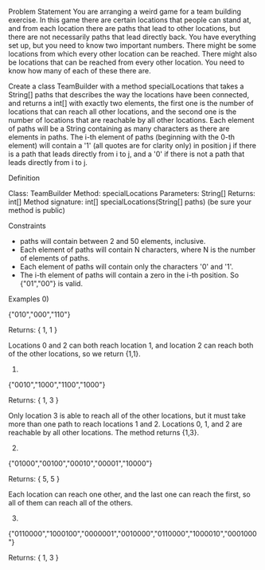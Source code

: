 Problem Statement
      You are arranging a weird game for a team building exercise. In this game there are certain locations that people can stand at, and from each location there are paths that lead to other locations, but there are not necessarily paths that lead directly back. You have everything set up, but you need to know two important numbers. There might be some locations from which every other location can be reached. There might also be locations that can be reached from every other location. You need to know how many of each of these there are.

Create a class TeamBuilder with a method specialLocations that takes a String[] paths that describes the way the locations have been connected, and returns a int[] with exactly two elements, the first one is the number of locations that can reach all other locations, and the second one is the number of locations that are reachable by all other locations. Each element of paths will be a String containing as many characters as there are elements in paths. The i-th element of paths (beginning with the 0-th element) will contain a '1' (all quotes are for clarity only) in position j if there is a path that leads directly from i to j, and a '0' if there is not a path that leads directly from i to j.

 
Definition
      
Class:  TeamBuilder
Method: specialLocations
Parameters: String[]
Returns:  int[]
Method signature: int[] specialLocations(String[] paths)
(be sure your method is public)
    
 
Constraints
- paths will contain between 2 and 50 elements, inclusive.
- Each element of paths will contain N characters, where N is the number of elements of paths.
- Each element of paths will contain only the characters '0' and '1'.
- The i-th element of paths will contain a zero in the i-th position.  So {"01","00"} is valid.

 
Examples
0)        

{"010","000","110"}

Returns: { 1,  1 }

Locations 0 and 2 can both reach location 1, and location 2 can reach both of the other locations, so we return {1,1}.


1)        

{"0010","1000","1100","1000"}

Returns: { 1,  3 }

Only location 3 is able to reach all of the other locations, but it must take more than one path to reach locations 1 and 2. Locations 0, 1, and 2 are reachable by all other locations. The method returns {1,3}.


2)        

{"01000","00100","00010","00001","10000"}

Returns: { 5,  5 }

Each location can reach one other, and the last one can reach the first, so all of them can reach all of the others.


3)        

{"0110000","1000100","0000001","0010000","0110000","1000010","0001000"}

Returns: { 1,  3 }